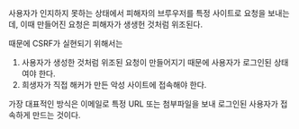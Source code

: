 사용자가 인지하지 못하는 상태에서
피해자의 브루우저를 특정 사이트로 요청을 보내는데,
이때 만들어진 요청은 피해자가 생생헌 것처럼 위조된다.

때문에 CSRF가 실현되기 위해서는
1. 사용자가 생성한 것처럼 위조된 요청이 만들어지기 때문에 사용자가 로그인된 상태여야 한다.
2. 희생자가 직접 해커가 만든 악성 사이트에 접속해야 한다.

가장 대표적인 방식은
이메일로 특정 URL 또는 첨부파일을 보내 로그인된 사용자가 접속하게 만드는 것이다.
